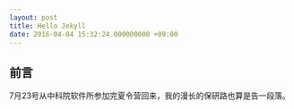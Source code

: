 ```yaml
---
layout: post
title: Hello Jekyll
date: 2016-04-04 15:32:24.000000000 +09:00
---
```


## 前言

7月23号从中科院软件所参加完夏令营回来，我的漫长的保研路也算是告一段落。